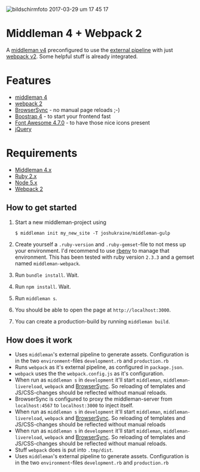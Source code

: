 ![bildschirmfoto 2017-03-29 um 17 45 17](https://cloud.githubusercontent.com/assets/115103/24463667/b044aebc-14a7-11e7-9d3f-7640c9b4c9af.png)

Middleman 4 + Webpack 2
=======================

A [middleman v4](https://middlemanapp.com/) preconfigured to use the [external pipeline](https://middlemanapp.com/advanced/external-pipeline/) with just [webpack v2](https://webpack.js.org/). Some helpful stuff is already integrated.

# Features
- [middleman 4](https://middlemanapp.com/)
- [webpack 2](https://webpack.js.org/)
- [BrowserSync](https://www.browsersync.io/) - no manual page reloads ;-)
- [Boostrap 4](https://v4-alpha.getbootstrap.com) - to start your frontend fast
- [Font Awesome 4.7.0](https://fontawesome.io) - to have those nice icons present
- [jQuery](http://jquery.com/)

# Requirements
* [Middleman 4.x](https://middlemanapp.com/basics/install/)
* [Ruby 2.x](https://github.com/rbenv/rbenv#readme)
* [Node 5.x](https://github.com/creationix/nvm#readme)
* [Webpack 2](https://webpack.js.org/)

## How to get started

1. Start a new middleman-project using 

       $ middleman init my_new_site -T joshukraine/middleman-gulp

2. Create yourself a `.ruby-version` and `.ruby-gemset`-file to not mess up your environment. I'd recommend to use [rbenv](https://github.com/rbenv/rbenv) to manage that environment. This has been tested with ruby version `2.3.3` and a gemset named `middleman-webpack`.
3. Run `bundle install`. Wait. 
4. Run `npm install`. Wait. 
5. Run `middleman s`.
6. You should be able to open the page at `http://localhost:3000`.
7. You can create a production-build by running `middleman build`. 

## How does it work

- Uses `middleman`'s external pipeline to generate assets. Configuration is in the two `environment`-files `development.rb` and `production.rb`
- Runs `webpack` as it's external pipeline, as configured in `package.json`.
- `webpack` uses the the `webpack.config.js` as it's configuration. 
- When run as `middleman s` in `development` it'll start `middleman`, `middleman-livereload`, `webpack` and [BrowserSync](https://www.browsersync.io/). So reloading of templates and JS/CSS-changes should be reflected without manual reloads.
- BrowserSync is configured to proxy the middleman-server from `localhost:4567` to `localhost:3000` to inject itself. 
- When run as `middleman s` in `development` it'll start `middleman`, `middleman-livereload`, `webpack` and [BrowserSync](https://www.browsersync.io/). So reloading of templates and JS/CSS-changes should be reflected without manual reloads
- When run as `middleman s` in `development` it'll start `middleman`, `middleman-livereload`, `webpack` and [BrowserSync](https://www.browsersync.io/). So reloading of templates and JS/CSS-changes should be reflected without manual reloads.
- Stuff `webpack` does is put into `.tmp/dist`.
- Uses `middleman`'s external pipeline to generate assets. Configuration is in the two `environment`-files `development.rb` and `production.rb`
